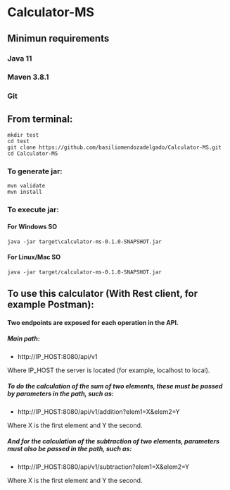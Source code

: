 # Calculator-MS

## Minimun requirements

### Java 11
### Maven 3.8.1
### Git


## From terminal:

```
mkdir test
cd test
git clone https://github.com/basiliomendozadelgado/Calculator-MS.git
cd Calculator-MS
```

### To generate jar:

```
mvn validate
mvn install
```

### To execute jar:
#### For Windows SO
```
java -jar target\calculator-ms-0.1.0-SNAPSHOT.jar
```

#### For Linux/Mac SO
```
java -jar target/calculator-ms-0.1.0-SNAPSHOT.jar
```


## To use this calculator (With Rest client, for example Postman):
#### Two endpoints are exposed for each operation in the API.
##### Main path:

* http://IP_HOST:8080/api/v1

Where IP_HOST the server is located (for example, localhost to local).


##### To do the calculation of the sum of two elements, these must be passed by parameters in the path, such as:
* http://IP_HOST:8080/api/v1/addition?elem1=X&elem2=Y

Where X is the first element and Y the second.


##### And for the calculation of the subtraction of two elements, parameters must also be passed in the path, such as:

* http://IP_HOST:8080/api/v1/subtraction?elem1=X&elem2=Y

Where X is the first element and Y the second.

